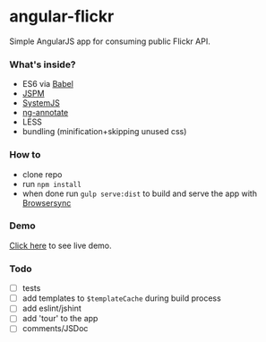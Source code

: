# angular-flickr
Simple AngularJS app for consuming public Flickr API.

### What's inside?
 - ES6 via [Babel](http://babeljs.io/)
 - [JSPM](http://jspm.io/)
 - [SystemJS](https://github.com/systemjs/systemjs)
 - [ng-annotate](https://github.com/olov/ng-annotate)
 - LESS
 - bundling (minification+skipping unused css) 

### How to
- clone repo
- run ```npm install```
- when done run ```gulp serve:dist``` to build and serve the app with [Browsersync](http://www.browsersync.io/)

### Demo
[Click here](https://katzoo.github.io/angular-flickr/) to see live demo.

### Todo
- [ ] tests
- [ ] add templates to ```$templateCache``` during build process
- [ ] add eslint/jshint
- [ ] add 'tour' to the app
- [ ] comments/JSDoc
